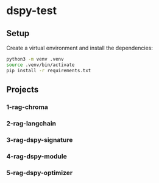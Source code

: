 # dspy-test

## Setup

Create a virtual environment and install the dependencies:

```bash
python3 -m venv .venv
source .venv/bin/activate
pip install -r requirements.txt
```

## Projects

### 1-rag-chroma

### 2-rag-langchain

### 3-rag-dspy-signature

### 4-rag-dspy-module

### 5-rag-dspy-optimizer
